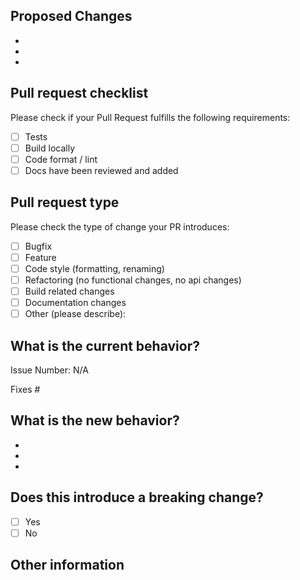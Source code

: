 ## Proposed Changes

  -
  -
  -

## Pull request checklist

Please check if your Pull Request fulfills the following requirements:

- [ ] Tests
- [ ] Build locally
- [ ] Code format / lint
- [ ] Docs have been reviewed and added

## Pull request type

Please check the type of change your PR introduces:

- [ ] Bugfix
- [ ] Feature
- [ ] Code style (formatting, renaming)
- [ ] Refactoring (no functional changes, no api changes)
- [ ] Build related changes
- [ ] Documentation changes
- [ ] Other (please describe): 

## What is the current behavior?
<!-- Please describe the current behavior that you are modifying -->

Issue Number: N/A

<!-- Link to a relevant issues and close issues that this pull request fixes. -->
Fixes #

## What is the new behavior?
<!-- Please describe the behavior or changes that are being added by this PR. -->

-
-
-

## Does this introduce a breaking change?

- [ ] Yes
- [ ] No

<!-- If a breaking change, please describe the impact and migration path for existing applications below. -->


## Other information

<!-- Include any additional information that is important for this PR. -->
